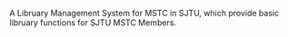 A Libruary Management System for MSTC in SJTU, which provide basic libruary functions for SJTU MSTC Members.